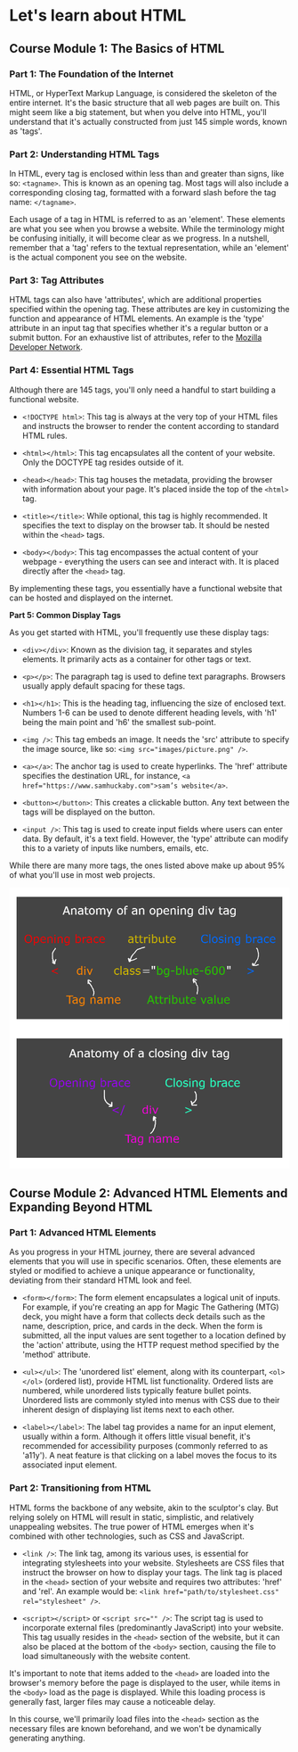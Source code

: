 # Let's learn about HTML

## Course Module 1: The Basics of HTML

### Part 1: The Foundation of the Internet

HTML, or HyperText Markup Language, is considered the skeleton of the entire internet. It's the basic structure that all web pages are built on. This might seem like a big statement, but when you delve into HTML, you'll understand that it's actually constructed from just 145 simple words, known as 'tags'. 

### Part 2: Understanding HTML Tags

In HTML, every tag is enclosed within less than and greater than signs, like so: `<tagname>`. This is known as an opening tag. Most tags will also include a corresponding closing tag, formatted with a forward slash before the tag name: `</tagname>`. 

Each usage of a tag in HTML is referred to as an 'element'. These elements are what you see when you browse a website. While the terminology might be confusing initially, it will become clear as we progress. In a nutshell, remember that a 'tag' refers to the textual representation, while an 'element' is the actual component you see on the website.

### Part 3: Tag Attributes

HTML tags can also have 'attributes', which are additional properties specified within the opening tag. These attributes are key in customizing the function and appearance of HTML elements. An example is the 'type' attribute in an input tag that specifies whether it's a regular button or a submit button. For an exhaustive list of attributes, refer to the [Mozilla Developer Network](https://developer.mozilla.org/en-US/).

### Part 4: Essential HTML Tags

Although there are 145 tags, you'll only need a handful to start building a functional website. 

- `<!DOCTYPE html>`: This tag is always at the very top of your HTML files and instructs the browser to render the content according to standard HTML rules. 

- `<html></html>`: This tag encapsulates all the content of your website. Only the DOCTYPE tag resides outside of it. 

- `<head></head>`: This tag houses the metadata, providing the browser with information about your page. It's placed inside the top of the `<html>` tag.

- `<title></title>`: While optional, this tag is highly recommended. It specifies the text to display on the browser tab. It should be nested within the `<head>` tags. 

- `<body></body>`: This tag encompasses the actual content of your webpage - everything the users can see and interact with. It is placed directly after the `<head>` tag.

By implementing these tags, you essentially have a functional website that can be hosted and displayed on the internet.

**Part 5: Common Display Tags**

As you get started with HTML, you'll frequently use these display tags:

- `<div></div>`: Known as the division tag, it separates and styles elements. It primarily acts as a container for other tags or text.

- `<p></p>`: The paragraph tag is used to define text paragraphs. Browsers usually apply default spacing for these tags.

- `<h1></h1>`: This is the heading tag, influencing the size of enclosed text. Numbers 1-6 can be used to denote different heading levels, with 'h1' being the main point and 'h6' the smallest sub-point.

- `<img />`: This tag embeds an image. It needs the 'src' attribute to specify the image source, like so: `<img src="images/picture.png" />`.

- `<a></a>`: The anchor tag is used to create hyperlinks. The 'href' attribute specifies the destination URL, for instance, `<a href="https://www.samhuckaby.com">sam’s website</a>`.

- `<button></button>`: This creates a clickable button. Any text between the tags will be displayed on the button.

- `<input />`: This tag is used to create input fields where users can enter data. By default, it's a text field. However, the 'type' attribute can modify this to a variety of inputs like numbers, emails, etc.

While there are many more tags, the ones listed above make up about 95% of what you'll use in most web projects.

![An HTML tag with each part labelled](Anatomy_of_html_tags.png)


## Course Module 2: Advanced HTML Elements and Expanding Beyond HTML

### Part 1: Advanced HTML Elements

As you progress in your HTML journey, there are several advanced elements that you will use in specific scenarios. Often, these elements are styled or modified to achieve a unique appearance or functionality, deviating from their standard HTML look and feel.

- `<form></form>`: The form element encapsulates a logical unit of inputs. For example, if you're creating an app for Magic The Gathering (MTG) deck, you might have a form that collects deck details such as the name, description, price, and cards in the deck. When the form is submitted, all the input values are sent together to a location defined by the 'action' attribute, using the HTTP request method specified by the 'method' attribute.

- `<ul></ul>`: The 'unordered list' element, along with its counterpart, `<ol></ol>` (ordered list), provide HTML list functionality. Ordered lists are numbered, while unordered lists typically feature bullet points. Unordered lists are commonly styled into menus with CSS due to their inherent design of displaying list items next to each other.

- `<label></label>`: The label tag provides a name for an input element, usually within a form. Although it offers little visual benefit, it's recommended for accessibility purposes (commonly referred to as 'a11y'). A neat feature is that clicking on a label moves the focus to its associated input element.

### Part 2: Transitioning from HTML

HTML forms the backbone of any website, akin to the sculptor's clay. But relying solely on HTML will result in static, simplistic, and relatively unappealing websites. The true power of HTML emerges when it's combined with other technologies, such as CSS and JavaScript.

- `<link />`: The link tag, among its various uses, is essential for integrating stylesheets into your website. Stylesheets are CSS files that instruct the browser on how to display your tags. The link tag is placed in the `<head>` section of your website and requires two attributes: 'href' and 'rel'. An example would be: `<link href="path/to/stylesheet.css" rel="stylesheet" />`.

- `<script></script>` or `<script src="" />`: The script tag is used to incorporate external files (predominantly JavaScript) into your website. This tag usually resides in the `<head>` section of the website, but it can also be placed at the bottom of the `<body>` section, causing the file to load simultaneously with the website content.

It's important to note that items added to the `<head>` are loaded into the browser's memory before the page is displayed to the user, while items in the `<body>` load as the page is displayed. While this loading process is generally fast, larger files may cause a noticeable delay.

In this course, we'll primarily load files into the `<head>` section as the necessary files are known beforehand, and we won't be dynamically generating anything.
